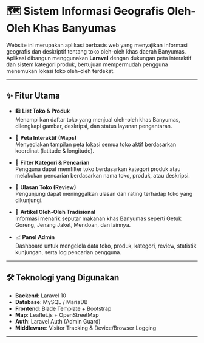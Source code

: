 # 🗺️ Sistem Informasi Geografis Oleh-Oleh Khas Banyumas

Website ini merupakan aplikasi berbasis web yang menyajikan informasi geografis dan deskriptif tentang toko oleh-oleh khas daerah Banyumas. Aplikasi dibangun menggunakan **Laravel** dengan dukungan peta interaktif dan sistem kategori produk, bertujuan mempermudah pengguna menemukan lokasi toko oleh-oleh terdekat.

---

## ✨ Fitur Utama

- 🛍️ **List Toko & Produk**  
  Menampilkan daftar toko yang menjual oleh-oleh khas Banyumas, dilengkapi gambar, deskripsi, dan status layanan pengantaran.

- 📍 **Peta Interaktif (Maps)**  
  Menyediakan tampilan peta lokasi semua toko aktif berdasarkan koordinat (latitude & longitude).

- 🧠 **Filter Kategori & Pencarian**  
  Pengguna dapat memfilter toko berdasarkan kategori produk atau melakukan pencarian berdasarkan nama toko, produk, atau deskripsi.

- 📝 **Ulasan Toko (Review)**  
  Pengunjung dapat meninggalkan ulasan dan rating terhadap toko yang dikunjungi.

- 📰 **Artikel Oleh-Oleh Tradisional**  
  Informasi menarik seputar makanan khas Banyumas seperti Getuk Goreng, Jenang Jaket, Mendoan, dan lainnya.

- 📈 **Panel Admin**  
  Dashboard untuk mengelola data toko, produk, kategori, review, statistik kunjungan, serta log pencarian pengguna.

---

## 🛠️ Teknologi yang Digunakan

- **Backend**: Laravel 10
- **Database**: MySQL / MariaDB
- **Frontend**: Blade Template + Bootstrap
- **Map**: Leaflet.js + OpenStreetMap
- **Auth**: Laravel Auth (Admin Guard)
- **Middleware**: Visitor Tracking & Device/Browser Logging

---